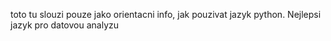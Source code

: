 toto tu slouzi pouze jako orientacni info, jak pouzivat jazyk python. Nejlepsi jazyk pro datovou analyzu